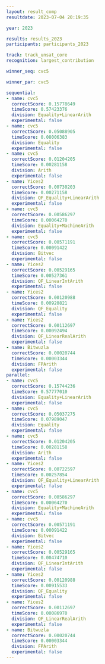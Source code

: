 ```yaml
---
layout: result_comp
resultdate: 2023-07-04 20:19:35

year: 2023

results: results_2023
participants: participants_2023

track: track_unsat_core
recognition: largest_contribution

winner_seq: cvc5

winner_par: cvc5

sequential:
- name: cvc5
  correctScore: 0.15778649
  timeScore: 0.57423376
  division: Equality+LinearArith
  experimental: false
- name: cvc5
  correctScore: 0.05088905
  timeScore: 0.08006383
  division: Equality
  experimental: false
- name: cvc5
  correctScore: 0.01204205
  timeScore: 0.00281158
  division: Arith
  experimental: false
- name: Yices2
  correctScore: 0.00730203
  timeScore: 0.00271158
  division: QF_Equality+LinearArith
  experimental: false
- name: cvc5
  correctScore: 0.00586297
  timeScore: 0.00064270
  division: Equality+MachineArith
  experimental: false
- name: cvc5
  correctScore: 0.00571191
  timeScore: 0.00091422
  division: Bitvec
  experimental: false
- name: Yices2
  correctScore: 0.00529165
  timeScore: 0.00527361
  division: QF_LinearIntArith
  experimental: false
- name: Yices2
  correctScore: 0.00120988
  timeScore: 0.00920821
  division: QF_Equality
  experimental: false
- name: Yices2
  correctScore: 0.00112697
  timeScore: 0.00092494
  division: QF_LinearRealArith
  experimental: false
- name: Bitwuzla
  correctScore: 0.00020744
  timeScore: 0.00003344
  division: FPArith
  experimental: false
parallel:
- name: cvc5
  correctScore: 0.15744236
  timeScore: 0.57777010
  division: Equality+LinearArith
  experimental: false
- name: cvc5
  correctScore: 0.05037275
  timeScore: 0.07989047
  division: Equality
  experimental: false
- name: cvc5
  correctScore: 0.01204205
  timeScore: 0.00281158
  division: Arith
  experimental: false
- name: Yices2
  correctScore: 0.00722597
  timeScore: 0.00257854
  division: QF_Equality+LinearArith
  experimental: false
- name: cvc5
  correctScore: 0.00586297
  timeScore: 0.00064270
  division: Equality+MachineArith
  experimental: false
- name: cvc5
  correctScore: 0.00571191
  timeScore: 0.00091422
  division: Bitvec
  experimental: false
- name: Yices2
  correctScore: 0.00529165
  timeScore: 0.00474710
  division: QF_LinearIntArith
  experimental: false
- name: Yices2
  correctScore: 0.00120988
  timeScore: 0.00915533
  division: QF_Equality
  experimental: false
- name: Yices2
  correctScore: 0.00112697
  timeScore: 0.00086970
  division: QF_LinearRealArith
  experimental: false
- name: Bitwuzla
  correctScore: 0.00020744
  timeScore: 0.00003344
  division: FPArith
  experimental: false
---
```


